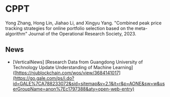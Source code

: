 # CPPT
Yong Zhang, Hong Lin, Jiahao Li, and Xingyu Yang. "Combined peak price tracking strategies for online portfolio selection based on the meta-algorithm" Journal of the Operational Research Society, 2023.

## News
* [VerticalNews] [Research Data from Guangdong University of Technology Update Understanding of Machine Learning]([https://njublockchain.com/wos/view/3684141017](https://go.gale.com/ps/i.do?id=GALE%7CA788233072&sid=sitemap&v=2.1&it=r&p=AONE&sw=w&userGroupName=anon%7Ec1797388&aty=open-web-entry)
